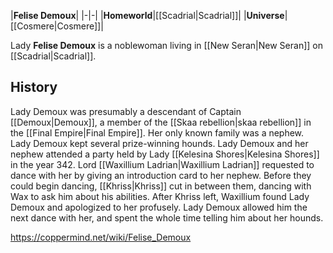 |**Felise Demoux**|
|-|-|
|**Homeworld**|[[Scadrial\|Scadrial]]|
|**Universe**|[[Cosmere\|Cosmere]]|

Lady **Felise Demoux** is a noblewoman living in [[New Seran\|New Seran]] on [[Scadrial\|Scadrial]].

## History
Lady Demoux was presumably a descendant of Captain [[Demoux\|Demoux]], a member of the [[Skaa rebellion\|skaa rebellion]] in the [[Final Empire\|Final Empire]]. Her only known family was a nephew.
Lady Demoux kept several prize-winning hounds.
Lady Demoux and her nephew attended a party held by Lady [[Kelesina Shores\|Kelesina Shores]] in the year 342. Lord [[Waxillium Ladrian\|Waxillium Ladrian]] requested to dance with her by giving an introduction card to her nephew. Before they could begin dancing, [[Khriss\|Khriss]] cut in between them, dancing with Wax to ask him about his abilities. After Khriss left, Waxillium found Lady Demoux and apologized to her profusely. Lady Demoux allowed him the next dance with her, and spent the whole time telling him about her hounds.



https://coppermind.net/wiki/Felise_Demoux